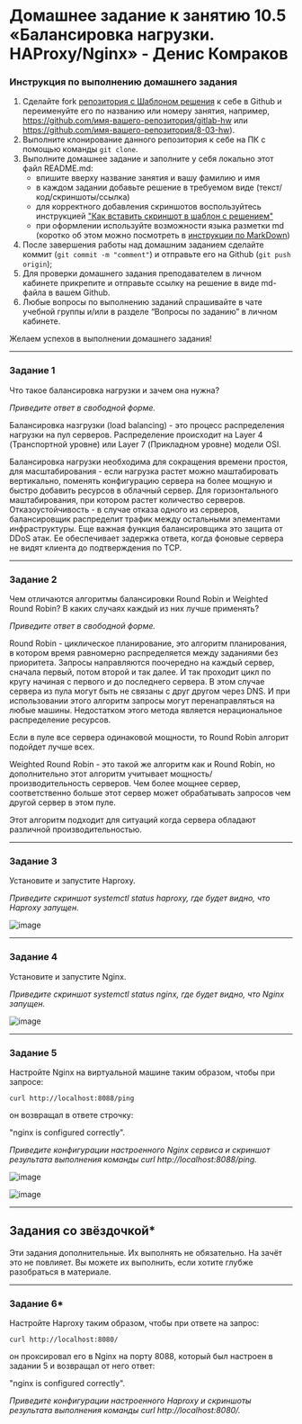 # Домашнее задание к занятию 10.5 «Балансировка нагрузки. HAProxy/Nginx» - Денис Комраков


### Инструкция по выполнению домашнего задания

1. Сделайте fork [репозитория c Шаблоном решения](https://github.com/netology-code/sys-pattern-homework) к себе в Github и переименуйте его по названию или номеру занятия, например, https://github.com/имя-вашего-репозитория/gitlab-hw или https://github.com/имя-вашего-репозитория/8-03-hw).
2. Выполните клонирование данного репозитория к себе на ПК с помощью команды `git clone`.
3. Выполните домашнее задание и заполните у себя локально этот файл README.md:
   - впишите вверху название занятия и вашу фамилию и имя
   - в каждом задании добавьте решение в требуемом виде (текст/код/скриншоты/ссылка)
   - для корректного добавления скриншотов воспользуйтесь инструкцией ["Как вставить скриншот в шаблон с решением"](https://github.com/netology-code/sys-pattern-homework/blob/main/screen-instruction.md)
   - при оформлении используйте возможности языка разметки md (коротко об этом можно посмотреть в [инструкции по MarkDown](https://github.com/netology-code/sys-pattern-homework/blob/main/md-instruction.md))
4. После завершения работы над домашним заданием сделайте коммит (`git commit -m "comment"`) и отправьте его на Github (`git push origin`);
5. Для проверки домашнего задания преподавателем в личном кабинете прикрепите и отправьте ссылку на решение в виде md-файла в вашем Github.
6. Любые вопросы по выполнению заданий спрашивайте в чате учебной группы и/или в разделе “Вопросы по заданию” в личном кабинете.

Желаем успехов в выполнении домашнего задания!

---

### Задание 1

Что такое балансировка нагрузки и зачем она нужна? 

*Приведите ответ в свободной форме.*

Балансировка назгрузки (load balancing) - это процесс распределения нагрузки на пул серверов. Распределение происходит на Layer 4 (Транспортной уровне) или Layer 7 (Прикладном уровне) модели OSI.

Балансировка нагрузки необходима для сокращения времени простоя, для масштабирования - если нагрузка растет можно маштабировать вертикально, поменять конфигурацию сервера на более мощную и быстро добавить ресурсов в облачный сервер. Для горизонтального маштабирования, при котором растет количество серверов.
Отказоустойчивость - в случае отказа одного из серверов, балансировщик распределит трафик между остальными элементами инфраструктуры. Еще важная функция балансировщика это защита от DDoS атак. Ее обеспечивает задержка ответа, когда фоновые сервера не видят клиента до подтверждения по TCP.

---

### Задание 2

Чем отличаются алгоритмы балансировки Round Robin и Weighted Round Robin? В каких случаях каждый из них лучше применять? 

*Приведите ответ в свободной форме.*

Round Robin - циклическое планирование, это алгоритм планирования, в котором время равномерно распределяется между заданиями без приоритета. Запросы направляются поочередно на каждый сервер, сначала первый, потом второй и так далее. И так проходит цикл по кругу начиная с первого и до последнего сервера. В этом случае сервера из пула могут быть не связаны с друг другом через DNS. И при использовании этого алгоритм запросы могут перенаправляться на любые машины. Недостатком этого метода является нерациональное распределение ресурсов.

Если в пуле все сервера одинаковой мощности, то Round Robin алгорит подойдет лучше всех.

Weighted Round Robin - это такой же алгоритм как и Round Robin, но дополнительно этот алгоритм учитывает мощность/производительность серверов. Чем более мощнее сервер, соответственно больше этот сервер может обрабатывать запросов чем другой сервер в этом пуле.

Этот алгоритм подходит для ситуаций когда сервера обладают различной производительностью.

---

### Задание 3

Установите и запустите Haproxy.

*Приведите скриншот systemctl status haproxy, где будет видно, что Haproxy запущен.*

![image](https://user-images.githubusercontent.com/121336770/222905942-d8c0c3bc-7a2c-46ac-9f07-0998b6531b8a.png)

---

### Задание 4

Установите и запустите Nginx.

*Приведите скриншот systemctl status nginx, где будет видно, что Nginx запущен.*

![image](https://user-images.githubusercontent.com/121336770/222906587-8e9e1531-5534-451a-80e4-bf86eec311c6.png)

---

### Задание 5

Настройте Nginx на виртуальной машине таким образом, чтобы при запросе:

`curl http://localhost:8088/ping`

он возвращал в ответе строчку: 

"nginx is configured correctly".

*Приведите конфигурации настроенного Nginx сервиса и скриншот результата выполнения команды curl http://localhost:8088/ping.*

![image](https://user-images.githubusercontent.com/121336770/222917511-5d48498f-e55d-4c34-96ca-034444c90c96.png)

![image](https://user-images.githubusercontent.com/121336770/222917720-7a051c3d-4f7e-45b6-b3f1-2d9f26e06550.png)

---

## Задания со звёздочкой*

Эти задания дополнительные. Их выполнять не обязательно. На зачёт это не повлияет. Вы можете их выполнить, если хотите глубже разобраться в материале.

---

### Задание 6*

Настройте Haproxy таким образом, чтобы при ответе на запрос:

`curl http://localhost:8080/`

он проксировал его в Nginx на порту 8088, который был настроен в задании 5 и возвращал от него ответ: 

"nginx is configured correctly". 

*Приведите конфигурации настроенного Haproxy и скриншоты результата выполнения команды curl http://localhost:8080/.*
